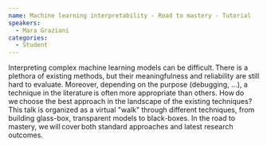 ```yaml
---
name: Machine learning interpretability - Road to mastery - Tutorial
speakers:
  - Mara Graziani
categories:
  - Student
---
```


Interpreting complex machine learning models can be difficult. There is a plethora of existing methods, but their meaningfulness and reliability are still hard to evaluate. Moreover, depending on the purpose (debugging, ...), a technique in the literature is often more appropriate than others. How do we choose the best approach in the landscape of the existing techniques? This talk is organized as a virtual "walk" through different techniques, from building glass-box, transparent models to black-boxes. In the road to mastery, we will cover both standard approaches and latest research outcomes.